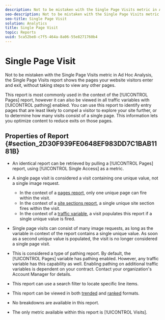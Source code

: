 ```yaml
---
description: Not to be mistaken with the Single Page Visits metric in Ad Hoc Analysis, the Single Page Visits report shows the pages your website visitors enter and exit, without taking steps to view any other pages.
seo-description: Not to be mistaken with the Single Page Visits metric in Ad Hoc Analysis, the Single Page Visits report shows the pages your website visitors enter and exit, without taking steps to view any other pages.
seo-title: Single Page Visit
solution: Analytics
title: Single Page Visit
topic: Reports
uuid: 5ca52be8-c7f5-464a-8a06-55e8271760b4
---
```


# Single Page Visit

Not to be mistaken with the Single Page Visits metric in Ad Hoc Analysis, the Single Page Visits report shows the pages your website visitors enter and exit, without taking steps to view any other pages.

This report is most commonly used in the context of the [!UICONTROL Pages] report, however it can also be viewed in all traffic variables with [!UICONTROL pathing] enabled. You can use this report to identify entry pages that are least likely to compel a visitor to explore your site further, or to determine how many visits consist of a single page. This information lets you optimize content to reduce exits on those pages.

## Properties of Report {#section_2D30F939FE0648EF983DD7C1BAB1181B}

* An identical report can be retrieved by pulling a [!UICONTROL Pages] report, using [!UICONTROL Single Access] as a metric.

* A single page visit is considered a visit containing one unique value, not a single image request.

    * In the context of a [pages report](/help/components/c-variables/dimensionslist/reports-pages.md), only one unique page can fire within the visit.
    * In the context of a [site sections report](/help/components/c-variables/dimensionslist/reports-site-sections.md), a single unique site section fires within the visit.
    * In the context of a [traffic variable](/help/admin/admin/c-traffic-variables/traffic-var.md), a visit populates this report if a single unique value is fired.

* Single page visits can consist of many image requests, as long as the variable in context of the report contains a single unique value. As soon as a second unique value is populated, the visit is no longer considered a single page visit.
* This is considered a type of pathing report. By default, the [!UICONTROL Pages] variable has pathing enabled. However, any traffic variable has this capability as well. Enabling pathing on additional traffic variables is dependent on your contract. Contact your organization's Account Manager for details.
* This report can use a search filter to locate specific line items.
* This report can be viewed in both [trended](/help/components/c-variables/dimensionslist/reports-types.md) and [ranked](/help/components/c-variables/dimensionslist/reports-types.md) formats.

* No breakdowns are available in this report.
* The only metric available within this report is [!UICONTROL Visits].

